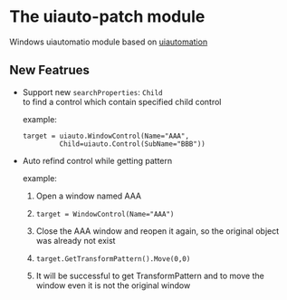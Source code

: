 # The uiauto-patch module

Windows uiautomatio module based on [uiautomation](https://pypi.org/project/uiautomation)


## New Featrues

* Support new `searchProperties`: `Child`<br>
  to find a control which contain specified child control<br>

  example:<br>

    ```
    target = uiauto.WindowControl(Name="AAA",
             Child=uiauto.Control(SubName="BBB"))
    ``` 

* Auto refind control while getting pattern<br>

    example:<br>
    1. Open a window named AAA
    2. ```
       target = WindowControl(Name="AAA")
       ```
    3. Close the AAA window and reopen it again, so the original object was already not exist
    4. ```
       target.GetTransformPattern().Move(0,0)
       ```
    5. It will be successful to get TransformPattern and to move the window even it is not the original window